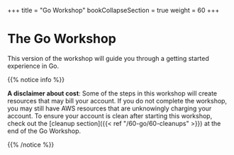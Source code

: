 +++
title = "Go Workshop"
bookCollapseSection = true
weight = 60
+++

# The Go Workshop

This version of the workshop will guide you through a getting started experience in Go.

{{% notice info %}}

**A disclaimer about cost**: Some of the steps in this workshop will create resources that
may bill your account. If you do not complete the workshop, you may still have AWS resources 
that are unknowingly charging your account. To ensure your account is clean after starting
this workshop, check out the [cleanup section]({{< ref "/60-go/60-cleanups" >}}) at the end of the Go Workshop.

{{% /notice %}}
